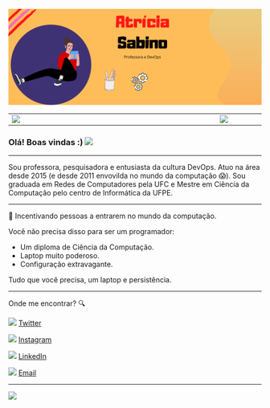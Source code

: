 ![capa github](https://github.com/atriciasabino/atriciasabino/blob/main/capa-github.png)  


<center>
  <table>
    <tr>
        <td><img width="400px" align="left" src="https://github-readme-stats.vercel.app/api/top-langs/?username=atriciasabino&hide=html&layout=compact&theme=buefy" /></td>
        <td><img width="495px" align="left" src="https://github-readme-stats.vercel.app/api?username=atriciasabino&theme=buefy"/></td>
    </tr>   
  </table>
</center>  

### Olá! Boas vindas :) <img src="https://github.com/leticiadasilva/leticiadasilva/blob/main/images/Hi.gif" width="30px">

---


Sou professora, pesquisadora e entusiasta da cultura DevOps. Atuo na área desde 2015 (e desde 2011 envovilda no mundo da computação :scream:). Sou graduada em Redes de Computadores pela UFC e Mestre em Ciência da Computação pelo centro de Informática da UFPE.

---



:revolving_hearts: Incentivando pessoas a entrarem no mundo da computação. 

Você não precisa disso para ser um programador:

- Um diploma de Ciência da Computação.
- Laptop muito poderoso.
- Configuração extravagante.

Tudo que você precisa, um laptop e persistência. 

---

Onde me encontrar? :mag:  

<a href="https://twitter.com/atriciasabino"><img src="https://github.com/leticiadasilva/leticiadasilva/blob/main/images/twitter.png" width="16"></img></a> [Twitter](https://twitter.com/atriciasabino)   

<a href="https://www.instagram.com/atriciasabino/"><img src="https://github.com/leticiadasilva/leticiadasilva/blob/main/images/instagram.png" width="16"></img></a> [Instagram](https://www.instagram.com/atriciasabino)  

<a href="https://www.linkedin.com/in/atriciasabino"><img src="https://github.com/leticiadasilva/leticiadasilva/blob/main/images/linkedin.png" width="16"></img></a> [LinkedIn](https://www.linkedin.com/in/atriciasabino)  

<a href="mailto:atriciasabino.contato@gmail.com"><img src="https://github.com/leticiadasilva/leticiadasilva/blob/main/images/email.png" width="16"></img></a> [Email](mailto:atriciasabino.contato@gmail.com)  

---  

![](https://komarev.com/ghpvc/?username=atriciasabino&color=blue&style=flat)

